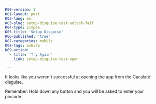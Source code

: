 ```yaml
---
K00-version: 1
K01-layout: post
K02-lang: en
K03-slug: setup-disguise-test-unlock-fail
K04-type: simple
K05-title: 'Setup Disguise'
K06-published: 'true'
K07-categories: mobile
K08-tags: mobile
K09-action:
  - title: 'Try Again'
    link: setup-disguise-test-open

---
```


It looks like you weren't successful at opening the app from the Caculate! disguise. 

Remember: Hold down any button and you will be asked to enter your pincode.
